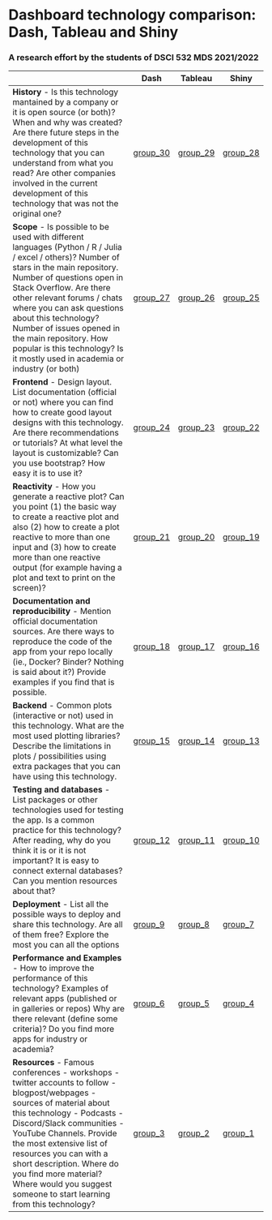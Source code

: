 # Dashboard technology comparison: Dash, Tableau and Shiny
### A research effort by the students of DSCI 532 MDS 2021/2022 



|     | Dash | Tableau | Shiny |
| --- | ---- | ------- | ----- |
| **History** - Is this technology mantained by a company or it is open source (or both)? When and why was created?  Are there future steps in the development of this technology that you can understand from what you read? Are other companies involved in the current development of this technology that was not the original one?  | [group_30](group_30.md)     |  [group_29](group_29.md)        |  [group_28](group_28.md)      |
| **Scope** - Is possible to be used with different languages (Python / R / Julia / excel / others)? Number of stars in the main repository. Number of questions open in Stack Overflow. Are there other relevant forums / chats where you can ask questions about this technology? Number of issues opened in the main repository. How popular is this technology? Is it mostly used in academia or industry (or both) | [group_27](group_27.md)     | [group_26](group_26.md)        |  [group_25](group_25.md)     |
| **Frontend** - Design layout. List documentation (official or not) where you can find how to create good layout designs with this technology. Are there recommendations or tutorials? At what level the layout is customizable? Can you use bootstrap? How easy it is to use it?  | [group_24](group_24.md) | [group_23](group_23.md) | [group_22](group_22.md) |
| **Reactivity** - How you generate a reactive plot? Can you point (1) the basic way to create a reactive plot and also (2) how to create a plot reactive to more than one input and (3) how to create more than one reactive output (for example having a plot and text to print on the screen)?    |  [group_21](group_21.md)       |  [group_20](group_20.md)     |[group_19](group_19.md)
|  **Documentation and reproducibility** - Mention official documentation sources. Are there ways to reproduce the code of the app from your repo locally (ie., Docker? Binder? Nothing is said about it?) Provide examples if you find that is possible.   |  [group_18](group_18.md)    |   [group_17](group_17.md)      |  [group_16](group_16.md)     |
| **Backend** - Common plots (interactive or not) used in this technology. What are the most used plotting libraries? Describe the limitations in plots / possibilities using extra packages that you can have using this technology.  |  [group_15](group_15.md)     | [group_14](group_14.md)         |  [group_13](group_13.md)      |
| **Testing and databases** - List packages or other technologies used for testing the app. Is a common practice for this technology? After reading, why do you think it is or it is not important?  It is easy to connect external databases? Can you mention resources about that? | [group_12](group_12.md)     | [group_11](group_11.md)        | [group_10](group_10.md)      |
| **Deployment** - List all the possible ways to deploy and share this technology. Are all of them free? Explore the most you can all the options  | [group_9](group_9.md)     |  [group_8](group_8.md)       | [group_7](group_7.md)      |
| **Performance and Examples** - How to improve the performance of this technology?  Examples of relevant apps (published or in galleries or repos) Why are there relevant (define some criteria)? Do you find more apps for industry or academia?| [group_6](group_6.md)     |   [group_5](group_5.md)      |  [group_4](group_4.md)     |
| **Resources** - Famous conferences - workshops - twitter accounts to follow - blogpost/webpages - sources of material about this technology - Podcasts - Discord/Slack communities - YouTube Channels. Provide the most extensive list of resources you can with a short description. Where do you find more material? Where would you suggest someone to start learning from this technology? | [group_3](group_3.md)      |   [group_2](group_2.md)       |  [group_1](group_1.md)      |


